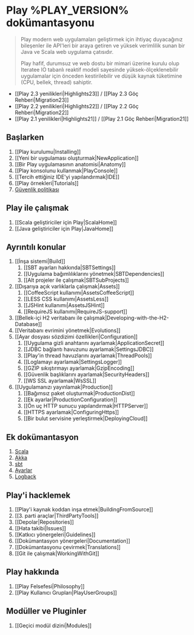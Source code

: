 <!--- Copyright (C) 2009-2013 Typesafe Inc. <http://www.typesafe.com> -->
# Play %PLAY_VERSION% dokümantasyonu

> Play modern web uygulamaları geliştirmek için ihtiyaç duyacağınız bileşenler ile API'leri bir araya getiren ve yüksek verimlilik sunan bir Java ve Scala web uygulama çatısıdır.
>
> Play hafif, durumsuz ve web dostu bir mimari üzerine kurulu olup Iteratee IO tabanlı reaktif modeli sayesinde yüksek-ölçeklenebilir uygulamalar için önceden kestirilebilir ve düşük kaynak tüketimine (CPU, bellek, thread) sahiptir.

- [[Play 2.3 yenilikleri|Highlights23]] / [[Play 2.3 Göç Rehberi|Migration23]]
- [[Play 2.2 yenilikleri|Highlights22]] / [[Play 2.2 Göç Rehberi|Migration22]]
- [[Play 2.1 yenilikleri|Highlights21]] / [[Play 2.1 Göç Rehberi|Migration21]]

## Başlarken

1. [[Play kurulumu|Installing]]
1. [[Yeni bir uygulaması oluşturmak|NewApplication]]
1. [[Bir Play uygulamasının anatomisi|Anatomy]]
1. [[Play konsolunu kullanmak|PlayConsole]]
1. [[Tercih ettiğiniz IDE'yi yapılandırmak|IDE]]
1. [[Play örnekleri|Tutorials]]
1. [Güvenlik politikası](http://www.playframework.com/code/security)

## Play ile çalışmak

1. [[Scala geliştiriciler için Play|ScalaHome]]
1. [[Java geliştiriciler için Play|JavaHome]]

## Ayrıntılı konular

1. [[İnşa sistemi|Build]]
    1. [[SBT ayarları hakkında|SBTSettings]]
    1. [[Uygulama bağımlılıklarını yönetmek|SBTDependencies]]
    1. [[Alt projeler ile çalışmak|SBTSubProjects]]
1. [[Dışarıya açık varlıklarla çalışmak|Assets]]
    1. [[CoffeeScript kullanımı|AssetsCoffeeScript]]
    1. [[LESS CSS kullanımı|AssetsLess]]
    1. [[JSHint kullanımı|AssetsJSHint]]
    1. [[RequireJS kullanımı|RequireJS-support]]
1. [[Bellek-içi H2 veritabanı ile çalışmak|Developing-with-the-H2-Database]]
1. [[Veritabanı evrimini yönetmek|Evolutions]]
1. [[Ayar dosyası sözdizimi özellikleri|Configuration]]
    1. [[Uygulama gizli anahtarını ayarlamak|ApplicationSecret]]
    1. [[JDBC bağlantı havuzunu ayarlamak|SettingsJDBC]]
    1. [[Play'in thread havuzlarını ayarlamak|ThreadPools]]
    1. [[Loglamayı ayarlamak|SettingsLogger]]
    1. [[GZIP sıkıştırmayı ayarlamak|GzipEncoding]]
    1. [[Güvenlik başlıklarını ayarlamak|SecurityHeaders]]
    1. [[WS SSL ayarlamak|WsSSL]]
1. [[Uygulamanızı yayınlamak|Production]]
    1. [[Bağımsız paket oluşturmak|ProductionDist]]
    1. [[Ek ayarlar|ProductionConfiguration]]
    1. [[Ön uç HTTP sunucu yapılandırmak|HTTPServer]]
    1. [[HTTPS ayarlamak|ConfiguringHttps]]
    1. [[Bir bulut servisine yerleştirmek|DeployingCloud]]

## Ek dokümantasyon

1. [Scala](http://docs.scala-lang.org/)
1. [Akka](http://akka.io/docs/)
1. [sbt](http://www.scala-sbt.org/0.13/tutorial/index.html)
1. [Ayarlar](https://github.com/typesafehub/config)
1. [Logback](http://logback.qos.ch/documentation.html)

## Play'i hacklemek

1. [[Play'i kaynak koddan inşa etmek|BuildingFromSource]]
1. [[3. parti araçlar|ThirdPartyTools]]
1. [[Depolar|Repositories]]
1. [[Hata takibi|Issues]]
1. [[Katkıcı yönergeleri|Guidelines]]
1. [[Dokümantasyon yönergeleri|Documentation]]
1. [[Dokümantasyonu çevirmek|Translations]]
1. [[Git ile çalışmak|WorkingWithGit]]

## Play hakkında

1. [[Play Felsefesi|Philosophy]]
1. [[Play Kullanıcı Grupları|PlayUserGroups]]

## Modüller ve Pluginler

1. [[Geçici modül dizini|Modules]]


